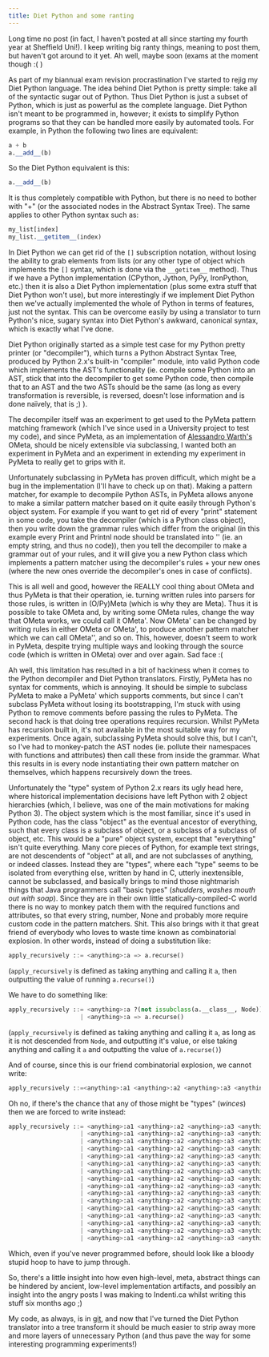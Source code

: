 ```yaml
---
title: Diet Python and some ranting
---
```

Long time no post (in fact, I haven't posted at all since starting my fourth
year at Sheffield Uni!). I keep writing big ranty things, meaning to post them,
but haven't got around to it yet. Ah well, maybe soon (exams at the moment
though :( )

As part of my biannual exam revision procrastination I've started to rejig my
Diet Python language. The idea behind Diet Python is pretty simple: take all of
the syntactic sugar out of Python. Thus Diet Python is just a subset of Python,
which is just as powerful as the complete language. Diet Python isn't meant to
be programmed in, however; it exists to simplify Python programs so that they
can be handled more easily by automated tools. For example, in Python the
following two lines are equivalent:

``` python
a + b
a.__add__(b)
```

So the Diet Python equivalent is this:

```python
a.__add__(b)
```

It is thus completely compatible with Python, but there is no need to bother
with "+" (or the associated nodes in the Abstract Syntax Tree). The same applies
to other Python syntax such as:

``` python
my_list[index]
my_list.__getitem__(index)
```

In Diet Python we can get rid of the `[]` subscription notation, without losing
the ability to grab elements from lists (or any other type of object which
implements the `[]` syntax, which is done via the `__getitem__` method). Thus if
we have a Python implementation (CPython, Jython, PyPy, IronPython, etc.) then
it is also a Diet Python implementation (plus some extra stuff that Diet Python
won't use), but more interestingly if we implement Diet Python then we've
actually implemented the whole of Python in terms of features, just not the
syntax. This can be overcome easily by using a translator to turn Python's nice,
sugary syntax into Diet Python's awkward, canonical syntax, which is exactly
what I've done.

Diet Python originally started as a simple test case for my Python pretty
printer (or "decompiler"), which turns a Python Abstract Syntax Tree, produced
by Python 2.x's built-in "compiler" module, into valid Python code which
implements the AST's functionality (ie. compile some Python into an AST, stick
that into the decompiler to get some Python code, then compile that to an AST
and the two ASTs should be the same (as long as every transformation is
reversible, is reversed, doesn't lose information and is done naïvely, that is
;) ).

The decompiler itself was an experiment to get used to the PyMeta pattern
matching framework (which I've since used in a University project to test my
code), and since PyMeta, as an implementation of
[Alessandro Warth's](http://www.tinlizzie.org/~awarth/) OMeta, should be
nicely extensible via subclassing, I wanted both an experiment in PyMeta and an
experiment in extending my experiment in PyMeta to really get to grips with it.

Unfortunately subclassing in PyMeta has proven difficult, which might be a bug
in the implementation (I'll have to check up on that). Making a pattern matcher,
for example to decompile Python ASTs, in PyMeta allows anyone to make a similar
pattern matcher based on it quite easily through Python's object system. For
example if you want to get rid of every "print" statement in some code, you take
the decompiler (which is a Python class object), then you write down the grammar
rules which differ from the original (in this example every Print and Printnl
node should be translated into '' (ie. an empty string, and thus no code)), then
you tell the decompiler to make a grammar out of your rules, and it will give
you a new Python class which implements a pattern matcher using the decompiler's
rules + your new ones (where the new ones override the decompiler's ones in case
of conflicts).

This is all well and good, however the REALLY cool thing about OMeta and thus
PyMeta is that their operation, ie. turning written rules into parsers for those
rules, is written in (O/Py)Meta (which is why they are Meta). Thus it is
possible to take OMeta and, by writing some OMeta rules, change the way that
OMeta works, we could call it OMeta'. Now OMeta' can be changed by writing rules
in either OMeta or OMeta', to produce another pattern matcher which we can call
OMeta'', and so on. This, however, doesn't seem to work in PyMeta, despite
trying multiple ways and looking through the source code (which is written in
OMeta) over and over again. Sad face :(

Ah well, this limitation has resulted in a bit of hackiness when it comes to the
Python decompiler and Diet Python translators. Firstly, PyMeta has no syntax for
comments, which is annoying. It should be simple to subclass PyMeta to make a
PyMeta' which supports comments, but since I can't subclass PyMeta without
losing its bootstrapping, I'm stuck with using Python to remove comments before
passing the rules to PyMeta. The second hack is that doing tree operations
requires recursion. Whilst PyMeta has recursion built in, it's not available in
the most suitable way for my experiments. Once again, subclassing PyMeta should
solve this, but I can't, so I've had to monkey-patch the AST nodes (ie. pollute
their namespaces with functions and attributes) then call these from inside the
grammar. What this results in is every node instantiating their own pattern
matcher on themselves, which happens recursively down the trees.

Unfortunately the "type" system of Python 2.x rears its ugly head here, where
historical implementation decisions have left Python with 2 object hierarchies
(which, I believe, was one of the main motivations for making Python 3). The
object system which is the most familiar, since it's used in Python code, has
the class "object" as the eventual ancestor of everything, such that every class
is a subclass of object, or a subclass of a subclass of object, etc. This would
be a "pure" object system, except that "everything" isn't quite everything. Many
core pieces of Python, for example text strings, are not descendents of "object"
at all, and are not subclasses of anything, or indeed classes. Instead they are
"types", where each "type" seems to be isolated from everything else, written by
hand in C, utterly inextensible, cannot be subclassed, and basically brings to
mind those nightmarish things that Java programmers call "basic types"
(*shudders*, *washes mouth out with soap*). Since they are in their own little
statically-compiled-C world there is no way to monkey patch them with the
required functions and attributes, so that every string, number, None and
probably more require custom code in the pattern matchers. Shit. This also
brings with it that great friend of everybody who loves to waste time known as
combinatorial explosion. In other words, instead of doing a substitution like:

```python
apply_recursively ::= <anything>:a => a.recurse()
```

(`apply_recursively` is defined as taking anything and calling it `a`, then
outputting the value of running `a.recurse()`)

We have to do something like:

```python
apply_recursively ::= <anything>:a ?(not issubclass(a.__class__, Node)) => a
                    | <anything>:a => a.recurse()
```

(`apply_recursively` is defined as taking anything and calling it `a`, as long
as it is not descended from `Node`, and outputting it's value, or else taking
anything and calling it `a` and outputting the value of `a.recurse()`)

And of course, since this is our friend combinatorial explosion, we cannot
write:

```python
apply_recursively ::=<anything>:a1 <anything>:a2 <anything>:a3 <anything>:a4 => a1.recurse() + a2.recurse() + a3.recurse() + a4.recurse()
```

Oh no, if there's the chance that any of those might be "types" (*winces*) then
we are forced to write instead:

```python
apply_recursively ::= <anything>:a1 <anything>:a2 <anything>:a3 <anything>:a4 ?(not (issubclass(a1__class__, Node) or issubclass(a2__class__, Node) or issubclass(a3__class__, Node) or issubclass(a4__class__, Node))) => a1 + a2 + a3 + a4
                    | <anything>:a1 <anything>:a2 <anything>:a3 <anything>:a4 ?(not (issubclass(a1.__class__, Node) or issubclass(a2.__class__, Node) or issubclass(a3.__class__, Node)) and issubclass(a4.__class__, Node)) => a1 + a2 + a3 + a4.recurse()
                    | <anything>:a1 <anything>:a2 <anything>:a3 <anything>:a4 ?(not (issubclass(a1.__class__, Node) or issubclass(a2.__class__, Node) or issubclass(a4.__class__, Node)) and issubclass(a3.__class__, Node)) => a1 + a2 + a3.recurse() + a4
                    | <anything>:a1 <anything>:a2 <anything>:a3 <anything>:a4 ?(not (issubclass(a1.__class__, Node) or issubclass(a2.__class__, Node)) and issubclass(a3.__class__, Node) and issubclass(a4.__class__, Node)) => a1 + a2 + a3.recurse() + a4.recurse()
                    | <anything>:a1 <anything>:a2 <anything>:a3 <anything>:a4 ?(not (issubclass(a1.__class__, Node) or issubclass(a4.__class__, Node) or issubclass(a3.__class__, Node)) and issubclass(a2.__class__, Node)) => a1 + a2.recurse() + a3 + a4
                    | <anything>:a1 <anything>:a2 <anything>:a3 <anything>:a4 ?(not (issubclass(a1.__class__, Node) or issubclass(a3.__class__, Node)) and issubclass(a2.__class__, Node) and issubclass(a4.__class__, Node)) => a1 + a2.recurse() + a3 + a4.recurse()
                    | <anything>:a1 <anything>:a2 <anything>:a3 <anything>:a4 ?(not (issubclass(a1.__class__, Node) or issubclass(a4.__class__, Node)) and issubclass(a3.__class__, Node) and issubclass(a2.__class__, Node)) => a1 + a2.recurse() + a3.recurse() + a4
                    | <anything>:a1 <anything>:a2 <anything>:a3 <anything>:a4 ?(not (issubclass(a1.__class__, Node)) and issubclass(a2.__class__, Node) and issubclass(a3.__class__, Node) and issubclass(a4.__class__, Node)) => a1 + a2.recurse() + a3.recurse() + a4.recurse()
                    | <anything>:a1 <anything>:a2 <anything>:a3 <anything>:a4 ?(not (issubclass(a4.__class__, Node) or issubclass(a2.__class__, Node) or issubclass(a3.__class__, Node)) and issubclass(a1.__class__, Node)) => a1.recurse() + a2 + a3 + a4
                    | <anything>:a1 <anything>:a2 <anything>:a3 <anything>:a4 ?(not (issubclass(a3.__class__, Node) or issubclass(a2.__class__, Node)) and issubclass(a1.__class__, Node) and issubclass(a4.__class__, Node)) => a1.recurse() + a2 + a3 + a4.recurse()
                    | <anything>:a1 <anything>:a2 <anything>:a3 <anything>:a4 ?(not (issubclass(a4.__class__, Node) or issubclass(a2.__class__, Node)) and issubclass(a3.__class__, Node) and issubclass(a1.__class__, Node)) => a1.recurse() + a2 + a3.recurse() + a4
                    | <anything>:a1 <anything>:a2 <anything>:a3 <anything>:a4 ?(not (issubclass(a2.__class__, Node)) and issubclass(a1.__class__, Node) and issubclass(a3.__class__, Node) and issubclass(a4.__class__, Node)) => a1.recurse() + a2 + a3.recurse() + a4.recurse()
                    | <anything>:a1 <anything>:a2 <anything>:a3 <anything>:a4 ?(issubclass(a1.__class__, Node) and issubclass(a2.__class__, Node) and not (issubclass(a3.__class__, Node) or issubclass(a4.__class__, Node))) => a1.recurse() + a2.recurse() + a3 + a4
                    | <anything>:a1 <anything>:a2 <anything>:a3 <anything>:a4 ?(not (issubclass(a3.__class__, Node)) and issubclass(a2.__class__, Node) and issubclass(a1.__class__, Node) and issubclass(a4.__class__, Node)) => a1.recurse() + a2.recurse() + a3 + a4.recurse()
                    | <anything>:a1 <anything>:a2 <anything>:a3 <anything>:a4 ?(issubclass(a1.__class__, Node) and issubclass(a2.__class__, Node) and issubclass(a3.__class__, Node) and not (issubclass(a4.__class__, Node))) => a1.recurse() + a2.recurse() + a3.recurse() + a4
                    | <anything>:a1 <anything>:a2 <anything>:a3 <anything>:a4 ?(issubclass(a1.__class__, Node) or issubclass(a2.__class__, Node) or issubclass(a3.__class__, Node) or issubclass(a4.__class__, Node)) => a1.recurse() + a2.recurse() + a3.recurse() + a4.recurse()
```

Which, even if you've never programmed before, should look like a bloody stupid
hoop to have to jump through.

So, there's a little insight into how even high-level, meta, abstract things can
be hindered by ancient, low-level implementation artifacts, and possibly an
insight into the angry posts I was making to Indenti.ca whilst writing this
stuff six months ago ;)

My code, as always, is in [git](/projects/repos), and now that I've turned the
Diet Python translator into a tree transform it should be much easier to strip
away more and more layers of unnecessary Python (and thus pave the way for some
interesting programming experiments!)

